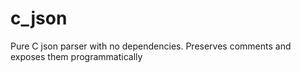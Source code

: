 # c_json
Pure C json parser with no dependencies. Preserves comments and exposes them programmatically
